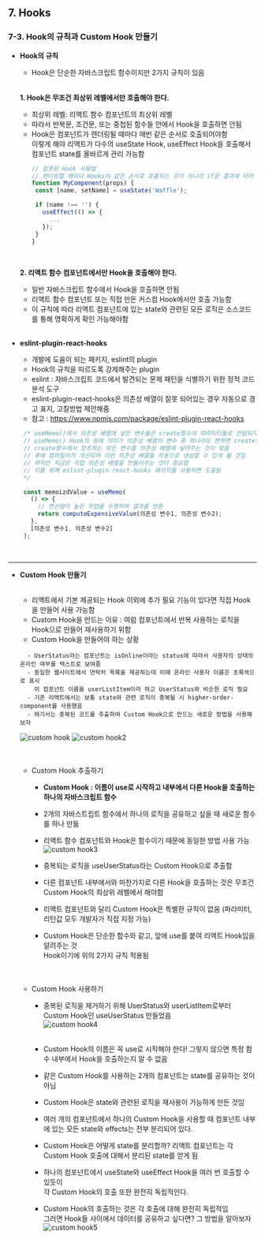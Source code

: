 ## 7. Hooks   
### 7-3. Hook의 규칙과 Custom Hook 만들기   

- **Hook의 규칙**   
  * Hook은 단순한 자바스크립트 함수이지만 2가지 규칙이 있음   
  <br>
  
    **1. Hook은 무조건 최상위 레벨에서만 호출해야 한다.**   
     - 최상위 레벨: 리액트 함수 컴포넌트의 최상위 레벨   
     - 따라서 반복문, 조건문, 또는 중첩된 함수들 안에서 Hook을 호출하면 안됨   
     - Hook은 컴포넌트가 렌더링될 때마다 매번 같은 순서로 호출되어야함   
       이렇게 해야 리액트가 다수의 useState Hook, useEffect Hook을 호출해서 컴포넌트 state를 올바르게 관리 가능함   
        ``` JavaScript
        // 잘못된 Hook 사용법
        // 렌더링할 때마다 Hooks이 같은 순서로 호출되는 것이 아니라 if문 결과에 따라 호출되는 Hooks이 달라지므로 
        function MyComponent(props) {
         const [name, setName] = useState('Waffle');

         if (name !== '') {
           useEffect(() => {
             ...
           });
         }
        }
        ```
         <br>
    **2. 리액트 함수 컴포넌트에서만 Hook을 호출해야 한다.**   
     - 일반 자바스크립트 함수에서 Hook을 호출하면 안됨   
     - 리액트 함수 컴포넌트 또는 직접 만든 커스컴 Hook에서만 호출 가능함   
     - 이 규칙에 따라 리액트 컴포넌트에 있는 state와 관련된 모든 로직은 소스코드를 통해 명확하게 확인 가능해야함   
       <br>

- **eslint-plugin-react-hooks**   
  * 개발에 도움이 되는 패키지, eslint의 plugin   
  * Hook의 규칙을 따르도록 강제해주는 plugin   
  * eslint : 자바스크립트 코드에서 발견되는 문제 패턴을 식별하기 위한 정적 코드 분석 도구   
  * eslint-plugin-react-hooks은 의존성 배열이 잘못 되어있는 경우 자동으로 경고 표지, 고칠방법 제안해줌   
  * 참고 : https://www.npmjs.com/package/eslint-plugin-react-hooks   
   ``` JavaScript
    /* useMemo()에서 의존성 배열에 넣은 변수들은 create함수의 파라미터들로 전달되지 않음
    // useMemo() Hook의 원래 의미가 의존성 배열의 변수 중 하나라도 변하면 create함수를 다시 호출하는 것이기 때문에
    // create함수에서 창조하는 모든 변수를 의존성 배열에 넣어주는 것이 맞음
    // 후에 컴파일러가 개선되어 이런 의존성 배열을 자동으로 생성할 수 있게 될 것임
    // 하지만 지금은 직접 의존성 배열을 만들어주는 것이 중요함 
    // 이를 위해 eslint-plugin-react-hooks 패키지를 사용하면 도움됨
    */
   
    const memoizdValue = useMemo(
      () => {
        // 연산량이 높은 작업을 수행하여 결과를 반환
        return computeExpensiveValue(의존성 변수1, 의존성 변수2);
      },
      [의존성 변수1, 의존성 변수2]
    );
    ```
    <br>
* * *

- **Custom Hook 만들기**  
  <br>
  
  * 리액트에서 기본 제공되는 Hook 이외에 추가 필요 기능이 있다면 직접 Hook을 만들어 사용 가능함   
  * Custom Hook을 만드는 이유 : 여럼 컴포넌트에서 반복 사용하는 로직을 Hook으로 만들어 재사용하기 위함   
  * Custom Hook을 만들어야 하는 상황   
  ```
    - UserStatus라는 컴포넌트는 isOnline이라는 status에 따라서 사용자의 상태의 온라인 여부를 텍스트로 보여줌   
    - 동일한 웹사이트에서 연락처 목록을 제공하는데 이때 온라인 사용자 이름은 초록색으로 표시   
      이 컴포넌트 이름을 userListItem이라 하고 UserStatus와 비슷한 로직 필요   
    - 기존 리액트에서는 보통 state와 관련 로직이 중복될 시 higher-order-component를 사용했음   
    - 여기서는 중복된 코드를 추출하여 Custom Hook으로 만드는 새로운 방법을 사용해보자
  ```
     ![custom hook](https://user-images.githubusercontent.com/114986832/215011567-e9019303-b980-455d-b7a8-8319d0039491.png)
     ![custom hook2](https://user-images.githubusercontent.com/114986832/215011572-3fa6d6ee-177f-469a-a276-79918b26f102.png) 
  <br><br><br>

  * Custom Hook 추출하기   
    - **Custom Hook : 이름이 use로 시작하고 내부에서 다른 Hook을 호출하는 하나의 자바스크립트 함수**   
    - 2개의 자바스트립트 함수에서 하나의 로직을 공유하고 싶을 때 새로운 함수를 하나 만듦   
    - 리액트 함수 컴포넌트와 Hook은 함수이기 때문에 동일한 방법 사용 가능   
      ![custom hook3](https://user-images.githubusercontent.com/114986832/215011644-91e8bfeb-9f03-4518-9ed8-3f408a9edc60.png)

    - 중복되는 로직을 useUserStatus라는 Custom Hook으로 추출함   
    - 다른 컴포넌트 내부에서와 마찬가지로 다른 Hook을 호출하는 것은 무조건 Custom Hook의 최상위 레벨에서 해야함   
    - 리액트 컴포넌트와 달리 Custom Hook은 특별한 규칙이 없음 (파라미터, 리턴값 모두 개발자가 직접 지정 가능)   
    - Custom Hook은 단순한 함수와 같고, 앞에 use를 붙여 리액트 Hook임을 알려주는 것   
      Hook이기에 위의 2가지 규칙 적용됨   
      <br><br>

  * Custom Hook 사용하기   
    - 중복된 로직을 제거하기 위해 UserStatus와 userListItem로부터 Custom Hook인 useUserStatus 만들었음   
      ![custom hook4](https://user-images.githubusercontent.com/114986832/215012139-c5f40fd5-d4ad-435b-ab0a-371d12b00773.png)
      <br><br>
      
    - Custom Hook의 이름은 꼭 use로 시작해야 한다!
      그렇지 않으면 특정 함수 내부에서 Hook을 호출하는지 알 수 없음   
    - 같은 Custom Hook를 사용하는 2개의 컴포넌트는 state를 공유하는 것이 아님   
    - Custom Hook은 state와 관련된 로직을 재사용이 가능하게 만든 것임   
    - 여러 개의 컴포넌트에서 하나의 Custom Hook을 사용할 때 컴포넌트 내부에 있는 모든 state와 effects는 전부 분리되어 있다.   
    - Custom Hook은 어떻게 state를 분리할까?
      리액트 컴포넌트는 각 Custom Hook 호출에 대해서 분리된 state를 얻게 됨   
    - 하나의 컴포넌트에서 useState와 useEffect Hook을 여러 번 호출할 수 있듯이   
      각 Custom Hook의 호출 또한 완전히 독립적인다.   
    - Custom Hook의 호출하는 것은 각 호출에 대해 완전히 독립적임   
      그러면 Hook들 사이에서 데이터를 공유하고 싶다면? 그 방법을 알아보자   
      ![custom hook5](https://user-images.githubusercontent.com/114986832/215013338-76218734-566c-4193-b82b-b25ddcf7790c.png)

